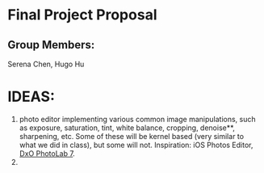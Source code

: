 # Final Project Proposal

## Group Members:

Serena Chen, Hugo Hu
       
# IDEAS:

1) photo editor implementing various common image manipulations, such as exposure, saturation, tint, white balance, cropping, denoise**, sharpening, etc. Some of these will be kernel based (very similar to what we did in class), but some will not. Inspiration: iOS Photos Editor, [DxO PhotoLab 7](https://www.dxo.com/dxo-photolab/).
2) 

